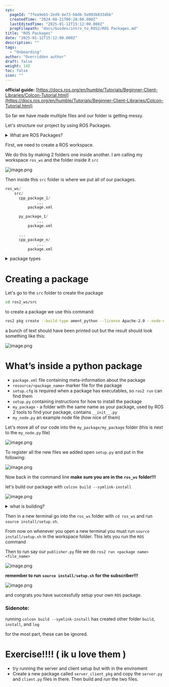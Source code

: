 ```yaml
---
sys:
  pageId: "7fea9eb5-2ed9-4e73-b6d6-5e093b833dbb"
  createdTime: "2024-08-21T00:28:00.000Z"
  lastEditedTime: "2025-01-12T15:12:00.000Z"
  propFilepath: "docs/Guides/intro_to_ROS2/ROS Packages.md"
title: "ROS Packages"
date: "2025-01-12T15:12:00.000Z"
description: ""
tags:
  - "Onboarding"
author: "Overridden author"
draft: false
weight: 145
toc: false
icon: ""
---
```


**official guide:** [https://docs.ros.org/en/humble/Tutorials/Beginner-Client-Libraries/Colcon-Tutorial.html](https://docs.ros.org/en/humble/Tutorials/Beginner-Client-Libraries/Colcon-Tutorial.html)

So far we have made multiple files and our folder is getting messy.

Let's structure our project by using ROS Packages.

<details>

<summary>What are ROS Packages?</summary>

ROS Packages are, as the name implies, packages of code that are highly sharable between ROS developers.

They consist of a folder, `package.xml` file, and source code

```python
      cpp_package_1/
		      ... imagine much code files here ..
          package.xml
```

</details>

First, we need to create a ROS workspace.

We do this by making 2 folders one inside another. I am calling my workspace `ros_ws` and the folder inside it `src`

![image.png](https://prod-files-secure.s3.us-west-2.amazonaws.com/d518164a-d88e-44d1-a4ee-3adb3bd8bce0/70706947-fd18-4537-a67b-e12946812d31/image.png?X-Amz-Algorithm=AWS4-HMAC-SHA256&X-Amz-Content-Sha256=UNSIGNED-PAYLOAD&X-Amz-Credential=ASIAZI2LB466VVSSWLWA%2F20250327%2Fus-west-2%2Fs3%2Faws4_request&X-Amz-Date=20250327T161016Z&X-Amz-Expires=3600&X-Amz-Security-Token=IQoJb3JpZ2luX2VjEOD%2F%2F%2F%2F%2F%2F%2F%2F%2F%2FwEaCXVzLXdlc3QtMiJGMEQCIAbo6L82Z6JoV642PCLLsaXHfBA1iVScl%2FgJa8LBBDR9AiBhllifDJn%2BANOk4lsEj8j75ZrhBxqIICoq2YX%2FxRsf%2FSr%2FAwhJEAAaDDYzNzQyMzE4MzgwNSIMC8Do7EflSLmxQMwaKtwDesBhnXxjUDKjHoUYTRZcRh%2Bd3Go8SDHCGDTfmtVLxYeJVvvQZOsLh56NTakSv9mvC%2FxH7f5ecHbLISnR%2BZhs89GA%2BVXMeLvwKt4GS6%2FxYrXh7rIRN1qfNGT3UBVIsFaorlP7wzjWuRYwU%2BjbEaooDlkRgBol3tGgOd8xJHc7niVS6xgY9uJedXgOX338C%2F5HJ%2FcvnSbGO7OYhNXVILwMWZEQJc83f3dlQjBXqSP1l%2FOKWsMKIQ0QpnLdRFIKLZ4arOYXFh2dcoEJJvfO3nfbkztE3FdDbFgc8YU0Eq6x3PnnutcqBY6jGcHts6EqCmoSHdR7pZsQc3db4mudHTcyd6I0Go9FWb3qhch7LKjDXeW1Jd5qDr9F8u%2BIX%2F8ZyJzaC%2FTZTPX9BQaS1WlyJ%2F68BIoaJxRLimOj3gVzwQftNX34JbIHhmFEG7%2F2BE0hv4OLAwXPn07Djve4vBdetFDeDUocDhsU9zufePUYA6kqHy2kTqAKO8u2ZLxXikdoPCemgnsAvjIKn2EqJh%2FJvcqGUNqSrupxkhttu2hLCpKjqElM7V2ypWQMtrbYDg2x8bpHWW2x2yaP2YrEzwzdD7Pp8CNDQooNGCU3jt2LyD3EMpjdEV0SDeVPP%2BXFW3Qw3euVvwY6pgG06F8Yi7aXvYkZvjGoYRxBg74LfLZf2NVCi3DjKlSBJjHKKzJz4XGinB61HyRarDdBu8qduWjz2DdRwolQE%2BFjW4Sf25lkTVQu32REy6scSaSlwxpG1KaWhkekvjdU0vXjY%2BLVAPqFUFwvLTPTJjM3%2FYWK7DIvtvdfhPPlHYswhPgKYI0JQpgLv0ax%2BGtC3ImTfhBHJvkZRKjvQyqPRmABZqsnom5J&X-Amz-Signature=82d8eac14b2e5aebcfe6fb330d47729b6711c7c7dacafab3137fe3ee3623d2d7&X-Amz-SignedHeaders=host&x-id=GetObject)

Then inside this `src` folder is where we put all of our packages.

```python
ros_ws/
    src/
      cpp_package_1/
		      ...
          package.xml

      py_package_1/
		      ...
          package.xml

      ...
      cpp_package_n/
		      ...
          package.xml

```

<details>

<summary>package types</summary>

packages can be either `C++` or python.

the intern file structure is different for each but for this guide we will stick to creating python packages

</details>

# Creating a package

Let's go to the `src` folder to create the package

```bash
cd ros2_ws/src
```

to create a package we use this command:

```bash
ros2 pkg create --build-type ament_python --license Apache-2.0 --node-name my_node my_package
```

a bunch of text should have been printed out but the result should look something like this:

![image.png](https://prod-files-secure.s3.us-west-2.amazonaws.com/d518164a-d88e-44d1-a4ee-3adb3bd8bce0/e6cf1e3f-8512-4a3e-b131-079f800bf3e8/image.png?X-Amz-Algorithm=AWS4-HMAC-SHA256&X-Amz-Content-Sha256=UNSIGNED-PAYLOAD&X-Amz-Credential=ASIAZI2LB466VVSSWLWA%2F20250327%2Fus-west-2%2Fs3%2Faws4_request&X-Amz-Date=20250327T161017Z&X-Amz-Expires=3600&X-Amz-Security-Token=IQoJb3JpZ2luX2VjEOD%2F%2F%2F%2F%2F%2F%2F%2F%2F%2FwEaCXVzLXdlc3QtMiJGMEQCIAbo6L82Z6JoV642PCLLsaXHfBA1iVScl%2FgJa8LBBDR9AiBhllifDJn%2BANOk4lsEj8j75ZrhBxqIICoq2YX%2FxRsf%2FSr%2FAwhJEAAaDDYzNzQyMzE4MzgwNSIMC8Do7EflSLmxQMwaKtwDesBhnXxjUDKjHoUYTRZcRh%2Bd3Go8SDHCGDTfmtVLxYeJVvvQZOsLh56NTakSv9mvC%2FxH7f5ecHbLISnR%2BZhs89GA%2BVXMeLvwKt4GS6%2FxYrXh7rIRN1qfNGT3UBVIsFaorlP7wzjWuRYwU%2BjbEaooDlkRgBol3tGgOd8xJHc7niVS6xgY9uJedXgOX338C%2F5HJ%2FcvnSbGO7OYhNXVILwMWZEQJc83f3dlQjBXqSP1l%2FOKWsMKIQ0QpnLdRFIKLZ4arOYXFh2dcoEJJvfO3nfbkztE3FdDbFgc8YU0Eq6x3PnnutcqBY6jGcHts6EqCmoSHdR7pZsQc3db4mudHTcyd6I0Go9FWb3qhch7LKjDXeW1Jd5qDr9F8u%2BIX%2F8ZyJzaC%2FTZTPX9BQaS1WlyJ%2F68BIoaJxRLimOj3gVzwQftNX34JbIHhmFEG7%2F2BE0hv4OLAwXPn07Djve4vBdetFDeDUocDhsU9zufePUYA6kqHy2kTqAKO8u2ZLxXikdoPCemgnsAvjIKn2EqJh%2FJvcqGUNqSrupxkhttu2hLCpKjqElM7V2ypWQMtrbYDg2x8bpHWW2x2yaP2YrEzwzdD7Pp8CNDQooNGCU3jt2LyD3EMpjdEV0SDeVPP%2BXFW3Qw3euVvwY6pgG06F8Yi7aXvYkZvjGoYRxBg74LfLZf2NVCi3DjKlSBJjHKKzJz4XGinB61HyRarDdBu8qduWjz2DdRwolQE%2BFjW4Sf25lkTVQu32REy6scSaSlwxpG1KaWhkekvjdU0vXjY%2BLVAPqFUFwvLTPTJjM3%2FYWK7DIvtvdfhPPlHYswhPgKYI0JQpgLv0ax%2BGtC3ImTfhBHJvkZRKjvQyqPRmABZqsnom5J&X-Amz-Signature=75bebae04c00df4d0b24942b4d66f5a4100fe630e5143098aa7c92144995b061&X-Amz-SignedHeaders=host&x-id=GetObject)

# What’s inside a python package

- `package.xml` file containing meta-information about the package
- `resource/<package_name>` marker file for the package
- `setup.cfg` is required when a package has executables, so `ros2 run` can find them
- `setup.py` containing instructions for how to install the package
- `my_package` - a folder with the same name as your package, used by ROS 2 tools to find your package, contains `__init__.py`
- `my_node.py` an example node file (how nice of them)

Let's move all of our code into the `my_package/my_package` folder (this is next to the `my_node.py` file)

![image.png](https://prod-files-secure.s3.us-west-2.amazonaws.com/d518164a-d88e-44d1-a4ee-3adb3bd8bce0/9ce58f11-0da9-4d3e-b86d-506a9685d378/image.png?X-Amz-Algorithm=AWS4-HMAC-SHA256&X-Amz-Content-Sha256=UNSIGNED-PAYLOAD&X-Amz-Credential=ASIAZI2LB466VVSSWLWA%2F20250327%2Fus-west-2%2Fs3%2Faws4_request&X-Amz-Date=20250327T161017Z&X-Amz-Expires=3600&X-Amz-Security-Token=IQoJb3JpZ2luX2VjEOD%2F%2F%2F%2F%2F%2F%2F%2F%2F%2FwEaCXVzLXdlc3QtMiJGMEQCIAbo6L82Z6JoV642PCLLsaXHfBA1iVScl%2FgJa8LBBDR9AiBhllifDJn%2BANOk4lsEj8j75ZrhBxqIICoq2YX%2FxRsf%2FSr%2FAwhJEAAaDDYzNzQyMzE4MzgwNSIMC8Do7EflSLmxQMwaKtwDesBhnXxjUDKjHoUYTRZcRh%2Bd3Go8SDHCGDTfmtVLxYeJVvvQZOsLh56NTakSv9mvC%2FxH7f5ecHbLISnR%2BZhs89GA%2BVXMeLvwKt4GS6%2FxYrXh7rIRN1qfNGT3UBVIsFaorlP7wzjWuRYwU%2BjbEaooDlkRgBol3tGgOd8xJHc7niVS6xgY9uJedXgOX338C%2F5HJ%2FcvnSbGO7OYhNXVILwMWZEQJc83f3dlQjBXqSP1l%2FOKWsMKIQ0QpnLdRFIKLZ4arOYXFh2dcoEJJvfO3nfbkztE3FdDbFgc8YU0Eq6x3PnnutcqBY6jGcHts6EqCmoSHdR7pZsQc3db4mudHTcyd6I0Go9FWb3qhch7LKjDXeW1Jd5qDr9F8u%2BIX%2F8ZyJzaC%2FTZTPX9BQaS1WlyJ%2F68BIoaJxRLimOj3gVzwQftNX34JbIHhmFEG7%2F2BE0hv4OLAwXPn07Djve4vBdetFDeDUocDhsU9zufePUYA6kqHy2kTqAKO8u2ZLxXikdoPCemgnsAvjIKn2EqJh%2FJvcqGUNqSrupxkhttu2hLCpKjqElM7V2ypWQMtrbYDg2x8bpHWW2x2yaP2YrEzwzdD7Pp8CNDQooNGCU3jt2LyD3EMpjdEV0SDeVPP%2BXFW3Qw3euVvwY6pgG06F8Yi7aXvYkZvjGoYRxBg74LfLZf2NVCi3DjKlSBJjHKKzJz4XGinB61HyRarDdBu8qduWjz2DdRwolQE%2BFjW4Sf25lkTVQu32REy6scSaSlwxpG1KaWhkekvjdU0vXjY%2BLVAPqFUFwvLTPTJjM3%2FYWK7DIvtvdfhPPlHYswhPgKYI0JQpgLv0ax%2BGtC3ImTfhBHJvkZRKjvQyqPRmABZqsnom5J&X-Amz-Signature=35c8c47040d4083519ac2f9eaa53a05bd15acd24faf90dab963ab819695a4bda&X-Amz-SignedHeaders=host&x-id=GetObject)

To register all the new files we added open `setup.py` and put in the following:

![image.png](https://prod-files-secure.s3.us-west-2.amazonaws.com/d518164a-d88e-44d1-a4ee-3adb3bd8bce0/1cd7c262-4cae-4496-9d75-c178537d24a2/image.png?X-Amz-Algorithm=AWS4-HMAC-SHA256&X-Amz-Content-Sha256=UNSIGNED-PAYLOAD&X-Amz-Credential=ASIAZI2LB466VVSSWLWA%2F20250327%2Fus-west-2%2Fs3%2Faws4_request&X-Amz-Date=20250327T161016Z&X-Amz-Expires=3600&X-Amz-Security-Token=IQoJb3JpZ2luX2VjEOD%2F%2F%2F%2F%2F%2F%2F%2F%2F%2FwEaCXVzLXdlc3QtMiJGMEQCIAbo6L82Z6JoV642PCLLsaXHfBA1iVScl%2FgJa8LBBDR9AiBhllifDJn%2BANOk4lsEj8j75ZrhBxqIICoq2YX%2FxRsf%2FSr%2FAwhJEAAaDDYzNzQyMzE4MzgwNSIMC8Do7EflSLmxQMwaKtwDesBhnXxjUDKjHoUYTRZcRh%2Bd3Go8SDHCGDTfmtVLxYeJVvvQZOsLh56NTakSv9mvC%2FxH7f5ecHbLISnR%2BZhs89GA%2BVXMeLvwKt4GS6%2FxYrXh7rIRN1qfNGT3UBVIsFaorlP7wzjWuRYwU%2BjbEaooDlkRgBol3tGgOd8xJHc7niVS6xgY9uJedXgOX338C%2F5HJ%2FcvnSbGO7OYhNXVILwMWZEQJc83f3dlQjBXqSP1l%2FOKWsMKIQ0QpnLdRFIKLZ4arOYXFh2dcoEJJvfO3nfbkztE3FdDbFgc8YU0Eq6x3PnnutcqBY6jGcHts6EqCmoSHdR7pZsQc3db4mudHTcyd6I0Go9FWb3qhch7LKjDXeW1Jd5qDr9F8u%2BIX%2F8ZyJzaC%2FTZTPX9BQaS1WlyJ%2F68BIoaJxRLimOj3gVzwQftNX34JbIHhmFEG7%2F2BE0hv4OLAwXPn07Djve4vBdetFDeDUocDhsU9zufePUYA6kqHy2kTqAKO8u2ZLxXikdoPCemgnsAvjIKn2EqJh%2FJvcqGUNqSrupxkhttu2hLCpKjqElM7V2ypWQMtrbYDg2x8bpHWW2x2yaP2YrEzwzdD7Pp8CNDQooNGCU3jt2LyD3EMpjdEV0SDeVPP%2BXFW3Qw3euVvwY6pgG06F8Yi7aXvYkZvjGoYRxBg74LfLZf2NVCi3DjKlSBJjHKKzJz4XGinB61HyRarDdBu8qduWjz2DdRwolQE%2BFjW4Sf25lkTVQu32REy6scSaSlwxpG1KaWhkekvjdU0vXjY%2BLVAPqFUFwvLTPTJjM3%2FYWK7DIvtvdfhPPlHYswhPgKYI0JQpgLv0ax%2BGtC3ImTfhBHJvkZRKjvQyqPRmABZqsnom5J&X-Amz-Signature=fa4f5f97c89fe597d2f38d5d3b74bb35dd0f609b827977f78aa6e34e16b0ec9a&X-Amz-SignedHeaders=host&x-id=GetObject)

Now back in the command line **make sure you are in the** **`ros_ws`** **folder!!!**

let's build our package with `colcon build --symlink-install`

![image.png](https://prod-files-secure.s3.us-west-2.amazonaws.com/d518164a-d88e-44d1-a4ee-3adb3bd8bce0/2f2a0d27-b173-48fd-b189-5f5c0ce65619/image.png?X-Amz-Algorithm=AWS4-HMAC-SHA256&X-Amz-Content-Sha256=UNSIGNED-PAYLOAD&X-Amz-Credential=ASIAZI2LB466VVSSWLWA%2F20250327%2Fus-west-2%2Fs3%2Faws4_request&X-Amz-Date=20250327T161017Z&X-Amz-Expires=3600&X-Amz-Security-Token=IQoJb3JpZ2luX2VjEOD%2F%2F%2F%2F%2F%2F%2F%2F%2F%2FwEaCXVzLXdlc3QtMiJGMEQCIAbo6L82Z6JoV642PCLLsaXHfBA1iVScl%2FgJa8LBBDR9AiBhllifDJn%2BANOk4lsEj8j75ZrhBxqIICoq2YX%2FxRsf%2FSr%2FAwhJEAAaDDYzNzQyMzE4MzgwNSIMC8Do7EflSLmxQMwaKtwDesBhnXxjUDKjHoUYTRZcRh%2Bd3Go8SDHCGDTfmtVLxYeJVvvQZOsLh56NTakSv9mvC%2FxH7f5ecHbLISnR%2BZhs89GA%2BVXMeLvwKt4GS6%2FxYrXh7rIRN1qfNGT3UBVIsFaorlP7wzjWuRYwU%2BjbEaooDlkRgBol3tGgOd8xJHc7niVS6xgY9uJedXgOX338C%2F5HJ%2FcvnSbGO7OYhNXVILwMWZEQJc83f3dlQjBXqSP1l%2FOKWsMKIQ0QpnLdRFIKLZ4arOYXFh2dcoEJJvfO3nfbkztE3FdDbFgc8YU0Eq6x3PnnutcqBY6jGcHts6EqCmoSHdR7pZsQc3db4mudHTcyd6I0Go9FWb3qhch7LKjDXeW1Jd5qDr9F8u%2BIX%2F8ZyJzaC%2FTZTPX9BQaS1WlyJ%2F68BIoaJxRLimOj3gVzwQftNX34JbIHhmFEG7%2F2BE0hv4OLAwXPn07Djve4vBdetFDeDUocDhsU9zufePUYA6kqHy2kTqAKO8u2ZLxXikdoPCemgnsAvjIKn2EqJh%2FJvcqGUNqSrupxkhttu2hLCpKjqElM7V2ypWQMtrbYDg2x8bpHWW2x2yaP2YrEzwzdD7Pp8CNDQooNGCU3jt2LyD3EMpjdEV0SDeVPP%2BXFW3Qw3euVvwY6pgG06F8Yi7aXvYkZvjGoYRxBg74LfLZf2NVCi3DjKlSBJjHKKzJz4XGinB61HyRarDdBu8qduWjz2DdRwolQE%2BFjW4Sf25lkTVQu32REy6scSaSlwxpG1KaWhkekvjdU0vXjY%2BLVAPqFUFwvLTPTJjM3%2FYWK7DIvtvdfhPPlHYswhPgKYI0JQpgLv0ax%2BGtC3ImTfhBHJvkZRKjvQyqPRmABZqsnom5J&X-Amz-Signature=6e23b957cb5445ac9f1e94ac9711603ab2ffb743484ceb8ff7d9a7137d022be4&X-Amz-SignedHeaders=host&x-id=GetObject)

<details>

<summary>what is building?</summary>

if you are a CS major at Rose-Hulman you will learn the answer to this in CSSE132

but TLDR; is it combines all the code files into one program that can be run easily 

</details>

Then in a new terminal go into the `ros_ws` folder with `cd ros_ws` and run `source install/setup.sh`. 

From now on whenever you open a new terminal you must run `source install/setup.sh` in the workspace folder. This lets you run the `ROS` command

Then to run say our `publisher.py` file we do `ros2 run <package name> <file_name>`

![image.png](https://prod-files-secure.s3.us-west-2.amazonaws.com/d518164a-d88e-44d1-a4ee-3adb3bd8bce0/4f4b1219-3a44-4632-aa0a-ce3471699f59/image.png?X-Amz-Algorithm=AWS4-HMAC-SHA256&X-Amz-Content-Sha256=UNSIGNED-PAYLOAD&X-Amz-Credential=ASIAZI2LB466VVSSWLWA%2F20250327%2Fus-west-2%2Fs3%2Faws4_request&X-Amz-Date=20250327T161017Z&X-Amz-Expires=3600&X-Amz-Security-Token=IQoJb3JpZ2luX2VjEOD%2F%2F%2F%2F%2F%2F%2F%2F%2F%2FwEaCXVzLXdlc3QtMiJGMEQCIAbo6L82Z6JoV642PCLLsaXHfBA1iVScl%2FgJa8LBBDR9AiBhllifDJn%2BANOk4lsEj8j75ZrhBxqIICoq2YX%2FxRsf%2FSr%2FAwhJEAAaDDYzNzQyMzE4MzgwNSIMC8Do7EflSLmxQMwaKtwDesBhnXxjUDKjHoUYTRZcRh%2Bd3Go8SDHCGDTfmtVLxYeJVvvQZOsLh56NTakSv9mvC%2FxH7f5ecHbLISnR%2BZhs89GA%2BVXMeLvwKt4GS6%2FxYrXh7rIRN1qfNGT3UBVIsFaorlP7wzjWuRYwU%2BjbEaooDlkRgBol3tGgOd8xJHc7niVS6xgY9uJedXgOX338C%2F5HJ%2FcvnSbGO7OYhNXVILwMWZEQJc83f3dlQjBXqSP1l%2FOKWsMKIQ0QpnLdRFIKLZ4arOYXFh2dcoEJJvfO3nfbkztE3FdDbFgc8YU0Eq6x3PnnutcqBY6jGcHts6EqCmoSHdR7pZsQc3db4mudHTcyd6I0Go9FWb3qhch7LKjDXeW1Jd5qDr9F8u%2BIX%2F8ZyJzaC%2FTZTPX9BQaS1WlyJ%2F68BIoaJxRLimOj3gVzwQftNX34JbIHhmFEG7%2F2BE0hv4OLAwXPn07Djve4vBdetFDeDUocDhsU9zufePUYA6kqHy2kTqAKO8u2ZLxXikdoPCemgnsAvjIKn2EqJh%2FJvcqGUNqSrupxkhttu2hLCpKjqElM7V2ypWQMtrbYDg2x8bpHWW2x2yaP2YrEzwzdD7Pp8CNDQooNGCU3jt2LyD3EMpjdEV0SDeVPP%2BXFW3Qw3euVvwY6pgG06F8Yi7aXvYkZvjGoYRxBg74LfLZf2NVCi3DjKlSBJjHKKzJz4XGinB61HyRarDdBu8qduWjz2DdRwolQE%2BFjW4Sf25lkTVQu32REy6scSaSlwxpG1KaWhkekvjdU0vXjY%2BLVAPqFUFwvLTPTJjM3%2FYWK7DIvtvdfhPPlHYswhPgKYI0JQpgLv0ax%2BGtC3ImTfhBHJvkZRKjvQyqPRmABZqsnom5J&X-Amz-Signature=eb0f682dffffecbefdee006d337d737c4590ad9d4dd3d3db2cb2f6289b8d49fb&X-Amz-SignedHeaders=host&x-id=GetObject)

**remember to run** **`source install/setup.sh`** **for the subscriber!!!**

![image.png](https://prod-files-secure.s3.us-west-2.amazonaws.com/d518164a-d88e-44d1-a4ee-3adb3bd8bce0/02121119-dad4-49ec-8356-c956108b4243/image.png?X-Amz-Algorithm=AWS4-HMAC-SHA256&X-Amz-Content-Sha256=UNSIGNED-PAYLOAD&X-Amz-Credential=ASIAZI2LB466VVSSWLWA%2F20250327%2Fus-west-2%2Fs3%2Faws4_request&X-Amz-Date=20250327T161017Z&X-Amz-Expires=3600&X-Amz-Security-Token=IQoJb3JpZ2luX2VjEOD%2F%2F%2F%2F%2F%2F%2F%2F%2F%2FwEaCXVzLXdlc3QtMiJGMEQCIAbo6L82Z6JoV642PCLLsaXHfBA1iVScl%2FgJa8LBBDR9AiBhllifDJn%2BANOk4lsEj8j75ZrhBxqIICoq2YX%2FxRsf%2FSr%2FAwhJEAAaDDYzNzQyMzE4MzgwNSIMC8Do7EflSLmxQMwaKtwDesBhnXxjUDKjHoUYTRZcRh%2Bd3Go8SDHCGDTfmtVLxYeJVvvQZOsLh56NTakSv9mvC%2FxH7f5ecHbLISnR%2BZhs89GA%2BVXMeLvwKt4GS6%2FxYrXh7rIRN1qfNGT3UBVIsFaorlP7wzjWuRYwU%2BjbEaooDlkRgBol3tGgOd8xJHc7niVS6xgY9uJedXgOX338C%2F5HJ%2FcvnSbGO7OYhNXVILwMWZEQJc83f3dlQjBXqSP1l%2FOKWsMKIQ0QpnLdRFIKLZ4arOYXFh2dcoEJJvfO3nfbkztE3FdDbFgc8YU0Eq6x3PnnutcqBY6jGcHts6EqCmoSHdR7pZsQc3db4mudHTcyd6I0Go9FWb3qhch7LKjDXeW1Jd5qDr9F8u%2BIX%2F8ZyJzaC%2FTZTPX9BQaS1WlyJ%2F68BIoaJxRLimOj3gVzwQftNX34JbIHhmFEG7%2F2BE0hv4OLAwXPn07Djve4vBdetFDeDUocDhsU9zufePUYA6kqHy2kTqAKO8u2ZLxXikdoPCemgnsAvjIKn2EqJh%2FJvcqGUNqSrupxkhttu2hLCpKjqElM7V2ypWQMtrbYDg2x8bpHWW2x2yaP2YrEzwzdD7Pp8CNDQooNGCU3jt2LyD3EMpjdEV0SDeVPP%2BXFW3Qw3euVvwY6pgG06F8Yi7aXvYkZvjGoYRxBg74LfLZf2NVCi3DjKlSBJjHKKzJz4XGinB61HyRarDdBu8qduWjz2DdRwolQE%2BFjW4Sf25lkTVQu32REy6scSaSlwxpG1KaWhkekvjdU0vXjY%2BLVAPqFUFwvLTPTJjM3%2FYWK7DIvtvdfhPPlHYswhPgKYI0JQpgLv0ax%2BGtC3ImTfhBHJvkZRKjvQyqPRmABZqsnom5J&X-Amz-Signature=9b332ed9df51f8271f7133dc7b1a8194246263dc1e261954b6c9a6c15b6f4c34&X-Amz-SignedHeaders=host&x-id=GetObject)

and congrats you have successfully setup your own `ROS` package.

### Sidenote:

running `colcon build --symlink-install` has created other folder `build`, `install`, and `log`

for the most part, these can be ignored.

# Exercise!!!! ( ik u love them )

- try running the server and client setup but with in the enviroment
- Create a new package called `server_client_pkg` and copy the `server.py` and `client.py` files in there. Then build and run the two files.
